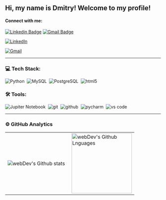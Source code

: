 ## Hi, my name is Dmitry! Welcome to my profile!
#### Connect with me:
[![Linkedin Badge](https://img.shields.io/badge/-dmt-blue?style=flat&logo=Linkedin&logoColor=white&link=https://www.linkedin.com/in/dmitry-zhigalo-a698b016b/)](https://www.linkedin.com/in/dmitry-zhigalo-a698b016b/)
[![Gmail Badge](https://img.shields.io/badge/-zhdmts-c14438?style=flat&logo=Gmail&logoColor=white&link=mailto:zhdmts@gmail.com)](mailto:zhdmts@gmail.com)


[<img alt="LinkedIn" src="https://img.shields.io/badge/linkedin-0077B5.svg?&style=for-the-badge&logo=linkedin&logoColor=white" />](https://img.shields.io/badge/-dmt-blue?style=flat&logo=Linkedin&logoColor=white&link=https://www.linkedin.com/in/dmitry-zhigalo-a698b016b/)

[<img alt="Gmail" src="https://img.shields.io/badge/Gmail-E4405F.svg?&style=for-the-badge&logo=Gmail&logoColor=white" />](https://img.shields.io/badge/-zhdmts-c14438?style=flat&logo=Gmail&logoColor=white&link=mailto:zhdmts@gmail.com)

---

### 💻 Tech Stack:

<img alt="Python" src="https://img.shields.io/badge/python-000.svg?&style=for-the-badge&logo=python&logoColor=fff" />&nbsp;
<img alt="MySQL" src="https://img.shields.io/badge/mysql-E10098.svg?&style=for-the-badge&logo=mysqll&logoColor=fff" />&nbsp;
<img alt="PostgreSQL" src="https://img.shields.io/badge/PostgreSQL-26A944.svg?&style=for-the-badge&logo=PostgreSQL&logoColor=fff" />&nbsp;
<img alt="html5" src="https://img.shields.io/badge/html-E34F26.svg?&style=for-the-badge&logo=html5&logoColor=fff" />&nbsp;

### 🛠 Tools:

<img alt="Jupiter Notebook" src="https://img.shields.io/badge/juptiter-notebook-61DAFB.svg?&style=for-the-badge&logo=python&logoColor=fff" />&nbsp;
<img alt="git" src="https://img.shields.io/badge/git-F05033.svg?&style=for-the-badge&logo=git&logoColor=fff" />&nbsp;
<img alt="github" src="https://img.shields.io/badge/github-000.svg?&style=for-the-badge&logo=github&logoColor=fff" />&nbsp;
<img alt="pycharm" src="https://img.shields.io/badge/pycharm-5920B1.svg?&style=for-the-badge&logo=pycharm&logoColor=fff" />&nbsp;
<img alt="vs code" src="https://img.shields.io/badge/vs code-007ACC.svg?&style=for-the-badge&logo=visual-studio-code&logoColor=fff" />&nbsp;

---

### ⚙️ GitHub Analytics

<table>
  <tr>
    <td>
      <img align="left" src="https://github-readme-streak-stats.herokuapp.com/?user=dmt-zh&theme=algolia" alt="webDev's Github stats" />
    </td>
    <td>
      <img height="195px" align="right" alt="webDev's Github Lnguages" src="https://github-readme-stats-eight-theta.vercel.app/api/top-langs/?username=dmt-zh&theme=algolia&layout=compact" />
    </td>
  </tr>
</table>
